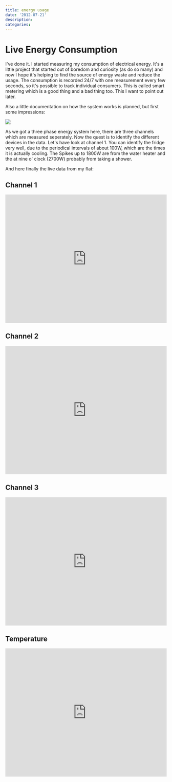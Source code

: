 ```yaml
---
title: energy usage
date: '2012-07-21'
description:
categories:
---
```


# Live Energy Consumption

I've done it. I started measuring my consumption of electrical energy. It's a little project that started out of boredom and curiosity (as do so many) and now I hope it's helping to find the source of energy waste and reduce the usage.
The consumption is recorded 24/7 with one measurement every few seconds, so it's possible to track individual consumers. This is called smart metering which is a good thing and a bad thing too. This I want to point out later.

Also a little documentation on how the system works is planned, but first some impressions:

<img class="aligncenter" src="{{urls.media}}/energy_opening.jpg">

As we got a three phase energy system here, there are three channels which are measured seperately. Now the quest is to identify the different devices in the data. Let's have look at channel 1. You can identify the fridge very well, due to the periodical intervals of about 100W, which are the times it is actually cooling. The Spikes up to 1800W are from the water heater and the at nine o' clock (2700W) probably from taking a shower. 



And here finally the live data from my flat:


## Channel 1
<iframe style="width:100%; height:400px;" frameborder="0" scrolling="no" marginheight="0" marginwidth="0" src="http://vis.openenergymonitor.org/emoncms3/Vis/realtime.php?apikey=1a899603b96b876b383bf52ce8f2ef84&feedid=1507"></iframe>

## Channel 2
<iframe style="width:100%; height:400px;" frameborder="0" scrolling="no" marginheight="0" marginwidth="0" src="http://vis.openenergymonitor.org/emoncms3/Vis/realtime.php?apikey=1a899603b96b876b383bf52ce8f2ef84&feedid=1508"></iframe>

## Channel 3
<iframe style="width:100%; height:400px;" frameborder="0" scrolling="no" marginheight="0" marginwidth="0" src="http://vis.openenergymonitor.org/emoncms3/Vis/realtime.php?apikey=1a899603b96b876b383bf52ce8f2ef84&feedid=1509"></iframe>




## Temperature
<iframe style="width:100%; height:400px;" frameborder="0" scrolling="no" marginheight="0" marginwidth="0" src="http://vis.openenergymonitor.org/emoncms3/Vis/realtime.php?apikey=1a899603b96b876b383bf52ce8f2ef84&feedid=1517"></iframe>

